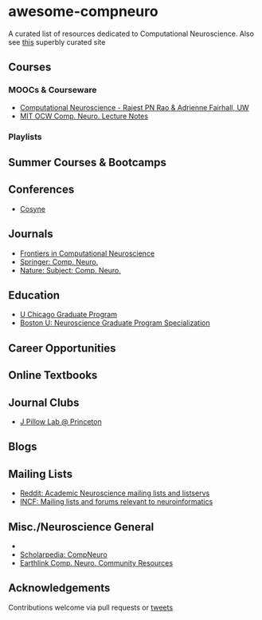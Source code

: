 # awesome-compneuro
A curated list of resources dedicated to Computational Neuroscience. Also see [this](http://home.earthlink.net/~perlewitz/) superbly curated site

## Courses
### MOOCs & Courseware
* [Computational Neuroscience - Rajest PN Rao & Adrienne Fairhall, UW](https://www.coursera.org/learn/computational-neuroscience)
* [MIT OCW Comp. Neuro. Lecture Notes](https://ocw.mit.edu/courses/brain-and-cognitive-sciences/9-29j-introduction-to-computational-neuroscience-spring-2004/)

### Playlists


## Summer Courses & Bootcamps

## Conferences
* [Cosyne](http://www.cosyne.org/)

## Journals
* [Frontiers in Computational Neuroscience](http://journal.frontiersin.org/journal/computational-neuroscience)
* [Springer: Comp. Neuro.](http://www.springer.com/biomed/neuroscience/journal/10827)
* [Nature: Subject: Comp. Neuro.](http://www.nature.com/subjects/computational-neuroscience)

## Education 
* [U Chicago Graduate Program](http://neuroscience.uchicago.edu/graduate-training/computational-neuroscience-curriculum/)
* [Boston U: Neuroscience Graduate Program Specialization](http://www.bu.edu/neuro/graduate/computational-neuroscience/)

## Career Opportunities

## Online Textbooks

## Journal Clubs 
* [J Pillow Lab @ Princeton](https://pillowlab.wordpress.com)

## Blogs

## Mailing Lists
* [Reddit: Academic Neuroscience mailing lists and listservs](https://www.reddit.com/r/neuro/comments/2zejg2/academic_neuroscience_mailing_lists_and_listservs/)
* [INCF: Mailing lists and forums relevant to neuroinformatics](https://www.incf.org/news/community-mailing-list/mailing-lists-and-forums-relevant-to-neuroinformatics)

## Misc./Neuroscience General
* [](http://home.earthlink.net/~perlewitz/index.html)
* [Scholarpedia: CompNeuro](http://www.scholarpedia.org/article/Encyclopedia:Computational_neuroscience)
* [Earthlink Comp. Neuro. Community Resources](http://home.earthlink.net/~perlewitz/net.html)

## Acknowledgements
Contributions welcome via pull requests or [tweets](https://twitter.com/tweetsatpreet)

